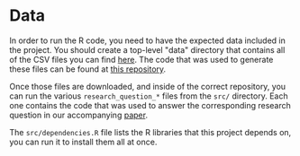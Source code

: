 # Data

In order to run the R code, you need to have the expected data included in the project. You should create a top-level "data" directory that contains all of the CSV files you can find [here](https://drive.google.com/drive/folders/1odjh6_URj1K8rUjA6yI06YoV7yLSN79e?dmr=1&ec=wgc-drive-hero-goto). The code that was used to generate these files can be found at [this repository](https://github.com/Chad-Glazier/webgraph-reduction).

Once those files are downloaded, and inside of the correct repository, you can run the various `research_question_*` files from the `src/` directory. Each one contains the code that was used to answer the corresponding research question in our accompanying [paper](./Structural%20Changes%20in%20the%20Web%20from%202018-2024.pdf).

The `src/dependencies.R` file lists the R libraries that this project depends on, you can run it to install them all at once.
